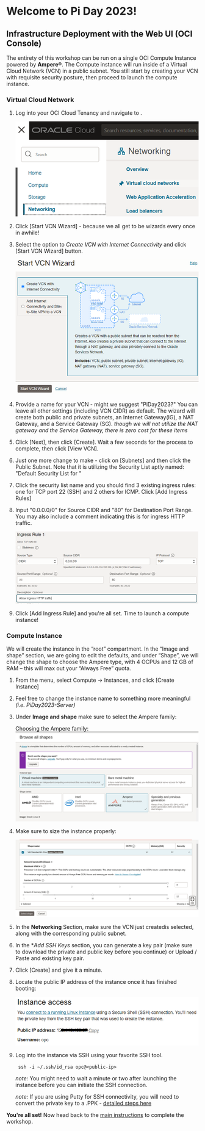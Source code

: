 # Welcome to Pi Day 2023!

## Infrastructure Deployment with the Web UI (OCI Console)

The entirety of this workshop can be run on a single OCI Compute Instance powered by **Ampere®**. The Compute instance will run inside of a Virtual Cloud Network (VCN) in a public subnet. You still start by creating your VCN with requisite security posture, then proceed to launch the compute instance.


### Virtual Cloud Network

1. Log into your OCI Cloud Tenancy and navigate to .

    ![Virtual Cloud Networks](images/virtual-cloud-networks.png)

2. Click [Start VCN Wizard] - because we all get to be wizards every once in awhile!

3. Select the option to _Create VCN with Internet Connectivity_ and click [Start VCN Wizard] button.

    ![VCN Wizard](/images/vcn-wizard.png)

4. Provide a name for your VCN - might we suggest "PiDay2023?" You can leave all other settings (including VCN CIDR) as default. The wizard will create both public and private subnets, an Internet Gateway(IG), a NAT Gateway, and a Service Gateway (SG). _though we will not utilize the NAT gateway and the Service Gateway, there is zero cost for these items_

5. Click [Next], then click [Create]. Wait a few seconds for the process to complete, then click [View VCN].

6. Just one more change to make - click on [Subnets] and then click the Public Subnet. Note that it is utilizing the Security List aptly named: "Default Security List for <VCN>"

7. Click the security list name and you should find 3 existing ingress rules: one for TCP port 22 (SSH) and 2 others for ICMP. Click [Add Ingress Rules]

8. Input "0.0.0.0/0" for Source CIDR and "80" for Destination Port Range. You may also include a comment indicating this is for ingress HTTP traffic.

    ![Ingress SecList Rule](images/vcn-seclist.png)

9. Click [Add Ingress Rule] and you're all set.  Time to launch a compute instance!

### Compute Instance

We will create the instance in the “root” compartment. In the “Image
and shape” section, we are going to edit the defaults, and under “Shape”, we
will change the shape to choose the Ampere type, with 4 OCPUs and 12 GB of RAM –
this will max out your “Always Free” quota.

1. From the menu, select Compute -> Instances, and click [Create Instance]

2. Feel free to change the instance name to something more meaningful _(i.e. PiDay2023-Server)_

3. Under **Image and shape** make sure to select the Ampere family:

    Choosing the Ampere family:
    ![Choosing the Ampere shape series](images/Oracle_Cloud_Shape_family.png)

4. Make sure to size the instance properly:

    ![Sizing the instance](images/OCI_shape_sizing.png)

5. In the **Networking** Section, make sure the VCN just createdis selected, along with the corresponding public subnet.

6. In the **Add SSH Keys* section, you can generate a key pair (make sure to download the private and public key before you continue) or Upload / Paste and existing key pair.

7. Click [Create] and give it a minute.

8. Locate the public IP address of the instance once it has finished booting:

    ![Public IP](images/instance-publicip.png)

9. Log into the instance via SSH using your favorite SSH tool. 

        ssh -i ~/.ssh/id_rsa opc@<public-ip>

    *note:* You might need to wait a minute or two after launching the instance before you can initiate the SSH connection.

    *note:* If you are using Putty for SSH connectivity, you will need to convert the private key to a .PPK - [detailed steps here](https://docs.oracle.com/en/cloud/paas/goldengate-cloud/tutorial-change-private-key-format/)

**You're all set!** Now head back to the [main instructions](README.md#application-setup-and-deployment) to complete the workshop.